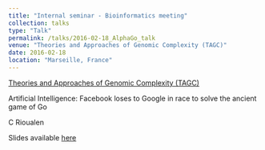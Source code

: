 ```yaml
---
title: "Internal seminar - Bioinformatics meeting"
collection: talks
type: "Talk"
permalink: /talks/2016-02-18_AlphaGo_talk
venue: "Theories and Approaches of Genomic Complexity (TAGC)"
date: 2016-02-18
location: "Marseille, France"
---
```


[Theories and Approaches of Genomic Complexity (TAGC)](https://tagc.univ-amu.fr/)

Artificial Intelligence: Facebook loses to Google in race to solve the ancient game of Go

C Rioualen

Slides available [here](http://rioualen.github.io/files/2016-02-18_AlphaGo_slides.pdf)


